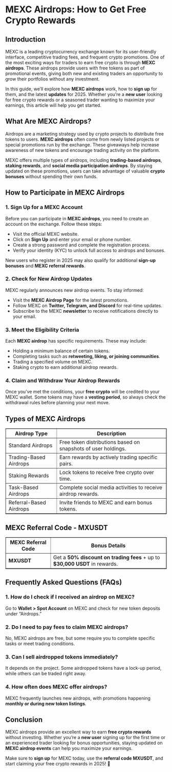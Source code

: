 <h1>MEXC Airdrops: How to Get Free Crypto Rewards</h1>
<h2>Introduction</h2>
<p>MEXC is a leading cryptocurrency exchange known for its user-friendly interface, competitive trading fees, and frequent crypto promotions. One of the most exciting ways for traders to earn free crypto is through <strong>MEXC airdrops</strong>. These airdrops provide users with free tokens as part of promotional events, giving both new and existing traders an opportunity to grow their portfolios without any investment.</p>
<p>In this guide, we’ll explore how <strong>MEXC airdrops</strong> work, how to <strong>sign up</strong> for them, and the latest <strong>updates</strong> for 2025. Whether you’re a <strong>new user</strong> looking for free crypto rewards or a seasoned trader wanting to maximize your earnings, this article will help you get started.</p>

<h2>What Are MEXC Airdrops?</h2>
<p>Airdrops are a marketing strategy used by crypto projects to distribute free tokens to users. <strong>MEXC airdrops</strong> often come from newly listed projects or special promotions run by the exchange. These giveaways help increase awareness of new tokens and encourage trading activity on the platform.</p>
<p>MEXC offers multiple types of airdrops, including <strong>trading-based airdrops</strong>, <strong>staking rewards</strong>, and <strong>social media participation airdrops</strong>. By staying updated on these promotions, users can take advantage of valuable <strong>crypto bonuses</strong> without spending their own funds.</p>

<h2>How to Participate in MEXC Airdrops</h2>
<h3>1. Sign Up for a MEXC Account</h3>
<p>Before you can participate in <strong>MEXC airdrops</strong>, you need to create an account on the exchange. Follow these steps:</p>
<ul>
    <li>Visit the official MEXC website.</li>
    <li>Click on <strong>Sign Up</strong> and enter your email or phone number.</li>
    <li>Create a strong password and complete the registration process.</li>
    <li>Verify your identity (KYC) to unlock full access to airdrops and bonuses.</li>
</ul>
<p>New users who register in 2025 may also qualify for additional <strong>sign-up bonuses</strong> and <strong>MEXC referral rewards</strong>.</p>

<h3>2. Check for New Airdrop Updates</h3>
<p>MEXC regularly announces new airdrop events. To stay informed:</p>
<ul>
    <li>Visit the <strong>MEXC Airdrop Page</strong> for the latest promotions.</li>
    <li>Follow MEXC on <strong>Twitter, Telegram, and Discord</strong> for real-time updates.</li>
    <li>Subscribe to the MEXC <strong>newsletter</strong> to receive notifications directly to your email.</li>
</ul>

<h3>3. Meet the Eligibility Criteria</h3>
<p>Each <strong>MEXC airdrop</strong> has specific requirements. These may include:</p>
<ul>
    <li>Holding a minimum balance of certain tokens.</li>
    <li>Completing tasks such as <strong>retweeting, liking, or joining communities</strong>.</li>
    <li>Trading a specified volume on MEXC.</li>
    <li>Staking crypto to earn additional airdrop rewards.</li>
</ul>

<h3>4. Claim and Withdraw Your Airdrop Rewards</h3>
<p>Once you’ve met the conditions, your <strong>free crypto</strong> will be credited to your MEXC wallet. Some tokens may have a <strong>vesting period</strong>, so always check the withdrawal rules before planning your next move.</p>

<h2>Types of MEXC Airdrops</h2>
<table border="1">
    <tr>
        <th>Airdrop Type</th>
        <th>Description</th>
    </tr>
    <tr>
        <td>Standard Airdrops</td>
        <td>Free token distributions based on snapshots of user holdings.</td>
    </tr>
    <tr>
        <td>Trading-Based Airdrops</td>
        <td>Earn rewards by actively trading specific pairs.</td>
    </tr>
    <tr>
        <td>Staking Rewards</td>
        <td>Lock tokens to receive free crypto over time.</td>
    </tr>
    <tr>
        <td>Task-Based Airdrops</td>
        <td>Complete social media activities to receive airdrop rewards.</td>
    </tr>
    <tr>
        <td>Referral-Based Airdrops</td>
        <td>Invite friends to MEXC and earn bonus tokens.</td>
    </tr>
</table>

<h2>MEXC Referral Code - MXUSDT</h2>
<table border="1">
    <tr>
        <th>MEXC Referral Code</th>
        <th>Bonus Details</th>
    </tr>
    <tr>
        <td><strong>MXUSDT</strong></td>
        <td>Get a <strong>50% discount on trading fees</strong> + up to <strong>$30,000 USDT</strong> in rewards.</td>
    </tr>
</table>

<h2>Frequently Asked Questions (FAQs)</h2>
<h3>1. How do I check if I received an airdrop on MEXC?</h3>
<p>Go to <strong>Wallet &gt; Spot Account</strong> on MEXC and check for new token deposits under “Airdrops.”</p>

<h3>2. Do I need to pay fees to claim MEXC airdrops?</h3>
<p>No, MEXC airdrops are free, but some require you to complete specific tasks or meet trading conditions.</p>

<h3>3. Can I sell airdropped tokens immediately?</h3>
<p>It depends on the project. Some airdropped tokens have a lock-up period, while others can be traded right away.</p>

<h3>4. How often does MEXC offer airdrops?</h3>
<p>MEXC frequently launches new airdrops, with promotions happening <strong>monthly or during new token listings</strong>.</p>

<h2>Conclusion</h2>
<p>MEXC airdrops provide an excellent way to earn <strong>free crypto rewards</strong> without investing. Whether you’re a <strong>new user</strong> signing up for the first time or an experienced trader looking for bonus opportunities, staying updated on <strong>MEXC airdrop events</strong> can help you maximize your earnings.</p>
<p>Make sure to <strong>sign up</strong> for MEXC today, use the <strong>referral code MXUSDT</strong>, and start claiming your free crypto rewards in 2025! 🚀</p>

